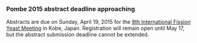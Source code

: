 ### Pombe 2015 abstract deadline approaching

Abstracts are due on Sunday, April 19, 2015 for the [8th International
Fission Yeast Meeting](https://amarys-jtb.jp/web/Pombe2015/index.html)
in Kobe, Japan. Registration will remain open until May 17, but the
abstract submission deadline cannot be extended.

